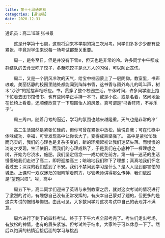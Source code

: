 ```yaml
---
title: 第十七周通讯稿
categories: [通讯稿]
date: 2020-12-31
---
```


通讯员：高二16班 张书景

　　这是开学第十七周，这周将迎来本学期的第三次月考。同学们多多少少都有些紧张，毕竟对学生来说每一场考试都至关重要。

　　周一，是冬至日。但是并没有下雪❄️，但天也是非常的冷。许多同学中午都成群结队的去食堂吃了饺子，冬至吃饺子是北方人的习俗，可以防止冻伤。

　　周二，又是一个阴风冷吹的天气，给宝中校园蒙上了一层阴抑。教室里，书声琅琅，美丽恬静的校园里随处都能闻到阵阵书香，这书香与窗外鸟儿的鸣叫声，树木“沙沙”的摇摆声相呼应。书，贯穿了整个校园生活。午休时间，许多同学跑上跑下忙着去图书馆借书，也有些同学正手持一本书，或是小说，或是名着，悠闲地坐在长椅上看着，还顺便欣赏了一下周围怡人的风景。真可谓是“书香阵阵，不亦乐乎”。

　　周三周四，随着月考的逼近，学习的氛围也越来越隆重，天气也是非常的冷”

　　高二生活固然是紧张忙碌的，但你可曾在紧张中放松，愉悦自我；可在忙碌中体味成功、幸福，可曾发现高中让你长大了，变得成熟坚强了。 高中是紧张忙碌而充实的，我们的心理也是复杂多变的，新的环境起初让我们迷茫失落。而慢慢的浏览才发现，生活依旧，而我们的心理成熟了，于是我们在心底种下一棵理想之树，开始为它浇水，施肥。我们坚定信念――成功就在前方。第一辑―迷茫的生活 慢慢地我们走进了高二，即将迎接高三；暗暗地我们种下了理想；真真地我们怀念着过去；深深的我们感到了不安。我们不禁问到学习是什么？是人人见到都害怕的城堡。上课时一双双迷茫的眼睛望着前方，尽管老师讲得那么传神，我们依然是“望题兴叹”。唉，高中

　　周五下午，高二同学们迎来了英语与来到教室之后，就对这次考试的情况进行了激烈的讨论，有埋怨自己没有正常发挥的，有庆幸自己蒙对了题的，但更多的是这次考试的惋惜与悔恨。由此可见，大多数同学对这次考试中自己的表现并不满意。

　　周六进行了剩下的四科考试。终于于下午六点全部考完了。考生们走出考场，有放松的神情，也有的眉头紧皱。但考试终于结束，大家终于可以休息一下了。然后以饱满的热情迎接后面的学习与挑战
